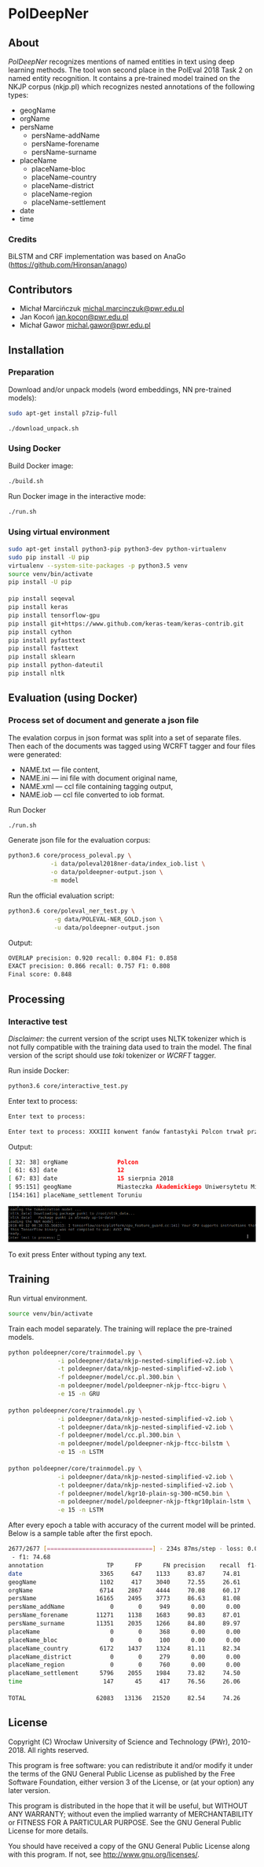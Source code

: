 PolDeepNer
==========

About
-----

*PolDeepNer* recognizes mentions of named entities in text using deep learning methods. 
The tool won second place in the PolEval 2018 Task 2 on named entity recognition. 
It contains a pre-trained model trained on the NKJP corpus (nkjp.pl) which recognizes nested annotations of the following types:
* geogName
* orgName
* persName
  * persName-addName
  * persName-forename
  * persName-surname
* placeName
  * placeName-bloc
  * placeName-country
  * placeName-district
  * placeName-region
  * placeName-settlement
* date
* time
  


### Credits

BiLSTM and CRF implementation was based on AnaGo (https://github.com/Hironsan/anago)

Contributors
------------

* Michał Marcińczuk <michal.marcinczuk@pwr.edu.pl>
* Jan Kocoń <jan.kocon@pwr.edu.pl>
* Michał Gawor <michal.gawor@pwr.edu.pl>


Installation
------------

### Preparation

Download and/or unpack models (word embeddings, NN pre-trained models):
```bash
sudo apt-get install p7zip-full
```

```bash
./download_unpack.sh
```

### Using Docker

Build Docker image:
```bash
./build.sh
```

Run Docker image in the interactive mode:
```bash
./run.sh
```

### Using virtual environment

```bash
sudo apt-get install python3-pip python3-dev python-virtualenv
sudo pip install -U pip
virtualenv --system-site-packages -p python3.5 venv
source venv/bin/activate
pip install -U pip

pip install seqeval
pip install keras
pip install tensorflow-gpu
pip install git+https://www.github.com/keras-team/keras-contrib.git
pip install cython
pip install pyfasttext
pip install fasttext
pip install sklearn
pip install python-dateutil
pip install nltk
```


Evaluation (using Docker)
----------

### Process set of document and generate a json file

The evalation corpus in json format was split into a set of separate files. 
Then each of the documents was tagged using WCRFT tagger and four files were generated:
* NAME.txt — file content,
* NAME.ini — ini file with document original name,
* NAME.xml — ccl file containing tagging output,
* NAME.iob — ccl file converted to iob format. 

Run Docker

```bash
./run.sh
```

Generate json file for the evaluation corpus:
```bash
python3.6 core/process_poleval.py \
            -i data/poleval2018ner-data/index_iob.list \
            -o data/poldeepner-output.json \
            -m model
```

Run the official evaluation script:
```bash
python3.6 core/poleval_ner_test.py \
             -g data/POLEVAL-NER_GOLD.json \
             -u data/poldeepner-output.json
```

Output:
```bash
OVERLAP precision: 0.920 recall: 0.804 F1: 0.858 
EXACT precision: 0.866 recall: 0.757 F1: 0.808 
Final score: 0.848
```
 

Processing
----------

### Interactive test

*Disclaimer:* the current version of the script uses NLTK tokenizer which is not fully compatible with the training data used to train the model.
The final version of the script should use *toki* tokenizer or *WCRFT* tagger. 

Run inside Docker:

```bash
python3.6 core/interactive_test.py
```

Enter text to process:

```bash
Enter text to process:
```

```bash
Enter text to process: XXXIII konwent fanów fantastyki Polcon trwał przez 4 dni: od 12 do 15 sierpnia 2018 na terenie Miasteczka Akademickiego Uniwersytetu Mikołaja Kopernika w Toruniu.
```

Output:
```bash
[ 32: 38] orgName              Polcon
[ 61: 63] date                 12
[ 67: 83] date                 15 sierpnia 2018
[ 95:151] geogName             Miasteczka Akademickiego Uniwersytetu Mikołaja Kopernika
[154:161] placeName_settlement Toruniu
```
![PolDeepNer interactive test demo](docs/media/PolDeepNer_demo.gif)


To exit press Enter without typing any text.

Training
--------
Run virtual environment.

```bash
source venv/bin/activate
```

Train each model separately. The training will replace the pre-trained models. 
```bash
python poldeepner/core/trainmodel.py \
              -i poldeepner/data/nkjp-nested-simplified-v2.iob \
              -t poldeepner/data/nkjp-nested-simplified-v2.iob \
              -f poldeepner/model/cc.pl.300.bin \
              -m poldeepner/model/poldeepner-nkjp-ftcc-bigru \
              -e 15 -n GRU
                          
python poldeepner/core/trainmodel.py \
              -i poldeepner/data/nkjp-nested-simplified-v2.iob \
              -t poldeepner/data/nkjp-nested-simplified-v2.iob \
              -f poldeepner/model/cc.pl.300.bin \
              -m poldeepner/model/poldeepner-nkjp-ftcc-bilstm \
              -e 15 -n LSTM
                          
python poldeepner/core/trainmodel.py \
              -i poldeepner/data/nkjp-nested-simplified-v2.iob \
              -t poldeepner/data/nkjp-nested-simplified-v2.iob \
              -f poldeepner/model/kgr10-plain-sg-300-mC50.bin \
              -m poldeepner/model/poldeepner-nkjp-ftkgr10plain-lstm \
              -e 15 -n LSTM
```

After every epoch a table with accuracy of the current model will be printed. Below is a sample table after the first epoch.

```bash
2677/2677 [==============================] - 234s 87ms/step - loss: 0.0762
 - f1: 74.68
annotation                  TP      FP      FN precision    recall  f1-score   support
date                      3365     647    1133     83.87     74.81     79.08      4498
geogName                  1102     417    3040     72.55     26.61     38.93      4142
orgName                   6714    2867    4444     70.08     60.17     64.75     11158
persName                 16165    2495    3773     86.63     81.08     83.76     19938
persName_addName             0       0     949      0.00      0.00      0.00       949
persName_forename        11271    1138    1683     90.83     87.01     88.88     12954
persName_surname         11351    2035    1266     84.80     89.97     87.31     12617
placeName                    0       0     368      0.00      0.00      0.00       368
placeName_bloc               0       0     100      0.00      0.00      0.00       100
placeName_country         6172    1437    1324     81.11     82.34     81.72      7496
placeName_district           0       0     279      0.00      0.00      0.00       279
placeName_region             0       0     760      0.00      0.00      0.00       760
placeName_settlement      5796    2055    1984     73.82     74.50     74.16      7780
time                       147      45     417     76.56     26.06     38.89       564

TOTAL                    62083   13136   21520     82.54     74.26     78.18     83603
```


License
-----
Copyright (C) Wrocław University of Science and Technology (PWr), 2010-2018. All rights reserved.

This program is free software: you can redistribute it and/or modify it under the terms of the GNU General Public License as published by the Free Software Foundation, either version 3 of the License, or (at your option) any later version.

This program is distributed in the hope that it will be useful, but WITHOUT ANY WARRANTY; without even the implied warranty of MERCHANTABILITY or FITNESS FOR A PARTICULAR PURPOSE. See the GNU General Public License for more details.

You should have received a copy of the GNU General Public License along with this program. If not, see http://www.gnu.org/licenses/.